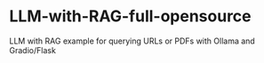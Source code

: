 # LLM-with-RAG-full-opensource
LLM with RAG example for querying URLs or PDFs with Ollama and Gradio/Flask
